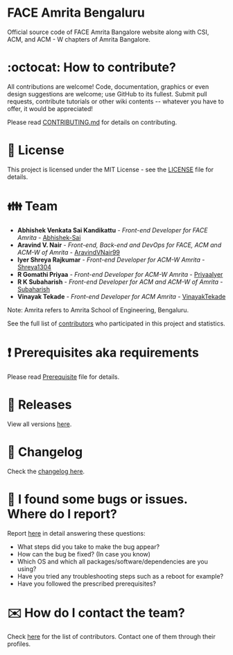 # FACE Amrita Bengaluru

Official source code of FACE Amrita Bangalore website along with CSI, ACM, and ACM - W chapters of Amrita Bangalore.

# :octocat: How to contribute?

All contributions are welcome! Code, documentation, graphics or even design suggestions are welcome; use GitHub to its fullest. Submit pull requests, contribute tutorials or other wiki contents -- whatever you have to offer, it would be appreciated!

Please read [CONTRIBUTING.md](CONTRIBUTING.md) for details on contributing.

# :scroll: License

This project is licensed under the MIT License - see the [LICENSE](LICENSE) file for details.

# :family: Team

-   **Abhishek Venkata Sai Kandikattu** - _Front-end Developer for FACE Amrita_ - [Abhishek-Sai](https://github.com/Abhishek-Sai)
-   **Aravind V. Nair** - _Front-end, Back-end and DevOps for FACE, ACM and ACM-W of Amrita_ - [AravindVNair99](https://github.com/AravindVNair99)
-   **Iyer Shreya Rajkumar** - _Front-end Developer for ACM-W Amrita_ - [Shreya1304](https://github.com/Shreya1304)
-   **R Gomathi Priyaa** - _Front-end Developer for ACM-W Amrita_ - [PriyaaIyer](https://github.com/PriyaaIyer)
-   **R K Subaharish** - _Front-end Developer for ACM and ACM-W of Amrita_ - [Subaharish](https://github.com/Subaharish)
-   **Vinayak Tekade** - _Front-end Developer for ACM Amrita_ - [VinayakTekade](https://github.com/VinayakTekade)

Note: Amrita refers to Amrita School of Engineering, Bengaluru.

See the full list of [contributors](https://github.com/aravindvnair99/FACE-Amrita-Bengaluru/graphs/contributors) who participated in this project and statistics.

# :heavy_exclamation_mark: Prerequisites aka requirements

Please read [Prerequisite](Prerequisite.md) file for details.

# :bookmark: Releases

View all versions [here](https://github.com/aravindvnair99/FACE-Amrita-Bengaluru/releases).

# :scroll: Changelog

Check the [changelog here](https://github.com/aravindvnair99/FACE-Amrita-Bengaluru/commits/master).

# :memo: I found some bugs or issues. Where do I report?

Report [here](https://github.com/aravindvnair99/FACE-Amrita-Bengaluru/issues/new/choose) in detail answering these questions:

-   What steps did you take to make the bug appear?
-   How can the bug be fixed? (In case you know)
-   Which OS and which all packages/software/dependencies are you using?
-   Have you tried any troubleshooting steps such as a reboot for example?
-   Have you followed the prescribed prerequisites?

# :envelope: How do I contact the team?

Check [here](https://github.com/aravindvnair99/FACE-Amrita-Bengaluru/graphs/contributors) for the list of contributors. Contact one of them through their profiles.
